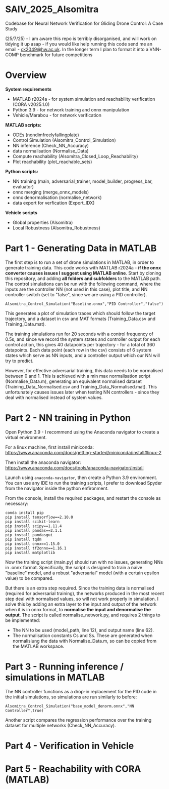 # SAIV_2025_Alsomitra
Codebase for Neural Network Verification for Gliding Drone Control: A Case Study

(25/7/25) - I am aware this repo is terribly disorganised, and will work on tidying it up asap - if you would like help running this code send me an email - ck2049@hw.ac.uk. In the longer term I plan to format it into a VNN-COMP benchmark for future competitions

# Overview
**System requirements**
- MATLAB r2024a - for system simulation and reachability verification (CORA v2025.1.0)
- Python 3.9 - for network training and onnx manipulation
- Vehicle/Marabou - for network verification

**MATLAB scripts:**
- ODEs (nondimfreelyfallingplate)
- Control Simulation (Alsomitra_Control_Simulation)
- NN inference (Check_NN_Accuracy)
- data normalisation (Normalise_Data)
- Compute reachability (Alsomitra_Closed_Loop_Reachability)
- Plot reachability (plot_reachable_sets)

**Python scripts:**
- NN training (main, adversarial_trainer, model_builder, progress_bar, evaluator)
- onnx merging (merge_onnx_models)
- onnx denormalisation (normalise_network)
- data export for verfication (Export_IDX)

**Vehicle scripts**
- Global properties (Alsomitra)
- Local Robustness (Alsomitra_Robustness)

# Part 1 - Generating Data in MATLAB

The first step is to run a set of drone simulations in MATLAB, in order to generate training data. This code works with MATLAB r2024a - **if the onnx converter causes issues I suggest using MATLAB online**. Start by cloning this repository, and adding **all folders and subfolders** to the MATLAB path. The control simulations can be run with the following command, where the inputs are the controller NN (not used in this case), plot title, and NN controller switch (set to "false", since we are using a PID controller).

```
Alsomitra_Control_Simulation("Baseline.onnx","PID Controller","false")
```

This generates a plot of simulation traces which should follow the target trajectory, and a dataset in csv and MAT formats (Training_Data.csv and Training_Data.mat).

The training simulations run for 20 seconds with a control frequency of 0.5s, and since we record the system states and controller output for each control action, this gives 40 datapoints per trajectory - for a total of 360 datapoints. Each data point (each row in the csv) consists of 6 system states which serve as NN inputs, and a controller output which our NN will try to predict.

However, for effective adversarial training, this data needs to be normalised between 0 and 1. This is achieved with a min max normalisation script (Normalise_Data.m), generating an equivalent normalised dataset (Training_Data_Normalised.csv and Training_Data_Normalised.mat). This  unfortunately causes issues later when testing NN controllers - since they deal with normalised instead of system values.

# Part 2 - NN training in Python

Open Python 3.9 - I recommend using the Anaconda navigator to create a virtual environment.

For a linux machine, first install miniconda: https://www.anaconda.com/docs/getting-started/miniconda/install#linux-2

Then install the anaconda navigator: https://www.anaconda.com/docs/tools/anaconda-navigator/install

Launch using ```anaconda-navigator```, then create a Python 3.9 environment. You can use any IDE to run the training scripts, I prefer to download Spyder from the navigator inside the python enfironment.

From the console, install the required packages, and restart the console as necessary:
```
conda install pip
pip install tensorflow==2.10.0
pip install scikit-learn
pip install scipy==1.11.4
pip install pandas==2.1.1
pip install pandasgui
pip install tqdm
pip install onnx==1.15.0
pip install tf2onnx==1.16.1
pip install matplotlib
```
Now the training script (main.py) should run with no issues, generating NNs in .onnx format. Specifically, the script is designed to train a naive "baseline" model, and a robust "adversarial" model (with a certain epsilon value) to be compared.

But there is an extra step required. Since the training data is normalised (required for adversarial training), the networks produced in the most recent step deal with normalised values, so will not work properly in simulation. I solve this by adding an extra layer to the input and output of the network when it is in onnx format, to **normalise the input and denormalise the output**. The script is called normalise_network.py, and requires 2 things to be implemented:

- The NN to be used (model_path, line 12), and output name (line 62).
- The normalisation constants Cs and Ss. These are generated when normalisiung the data with Normalise_Data.m, so can be copied from the MATLAB workspace.

# Part 3 - Running inference / simulations in MATLAB

The NN controller functions as a drop-in replacement for the PID code in the initial simulations, so simulations are run similarly to before: 
```
Alsomitra_Control_Simulation("base_model_denorm.onnx","NN Controller",true)
```
Another script compares the regression performance over the training dataset for multiple networks (Check_NN_Accuracy).

# Part 4 - Verification in Vehicle

# Part 5 - Reachability with CORA (MATLAB)
